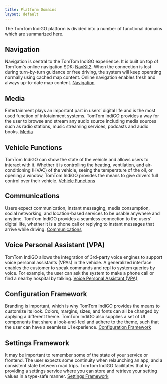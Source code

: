 ```yaml
---
title: Platform Domains
layout: default
---
```


The TomTom IndiGO platform is divided into a number of functional domains which are summarized here.

## Navigation

Navigation is central to the TomTom IndiGO experience. It is built on top of TomTom's online 
navigation SDK: [NavKit2](https://developer.tomtom.com/docs-and-tools). When the connection is lost 
during turn-by-turn guidance or free driving, the system will keep operating normally using cached 
map content. Online navigation enables fresh and always up-to-date map content.
[Navigation](/indigo/documentation/development/platform-domains/navigation)

## Media

Entertainment plays an important part in users’ digital life and is the most used function of
infotainment systems. TomTom IndiGO provides a way for the user to browse and stream any audio 
source including media sources such as radio stations, music streaming services, podcasts and audio 
books. [Media](/indigo/documentation/development/platform-domains/media)

## Vehicle Functions

TomTom IndiGO can show the state of the vehicle and allows users to interact with it. Whether it is
controlling the heating, ventilation, and air-conditioning (HVAC) of the vehicle, seeing the
temperature of the oil, or opening a window, TomTom IndiGO provides the means to give drivers full 
control over their vehicle.
[Vehicle Functions](/indigo/documentation/development/platform-domains/vehicle-functions)

## Communications

Users expect communication, instant messaging, media consumption, social networking, and
location-based services to be usable anywhere and anytime. TomTom IndiGO provides a seamless 
connection to the users’ digital life, whether it is a phone call or replying to instant messages 
that arrive while driving.
[Communications](/indigo/documentation/development/platform-domains/communications)
 
## Voice Personal Assistant (VPA)

TomTom IndiGO allows the integration of 3rd-party voice engines to support voice personal assistants
(VPAs) in the vehicle. A generalized interface enables the customer to speak commands and repl
to system queries by voice. For example, the user can ask the system to make a phone call or find
a nearby hospital by talking.
[Voice Personal Assistant (VPA)](/indigo/documentation/development/platform-domains/voice-personal-assistant-vpa)

## Configuration Framework

Branding is important, which is why TomTom IndiGO provides the means to customize its look. Colors,
margins, sizes, and fonts can all be changed by applying a different theme. TomTom IndiGO also 
supplies a set of UI components that share a look-and-feel and adhere to the theme, such that the 
user can have a seamless UI experience.
[Configuration Framework](/indigo/documentation/development/platform-domains/configuration-framework)

## Settings Framework

It may be important to remember some of the state of your service or frontend. The user expects some
continuity when relaunching an app, and a consistent state between road trips. TomTom IndiGO 
facilitates that by providing a settings service where you can store and retrieve your setting 
values in a type-safe manner.
[Settings Framework](/indigo/documentation/development/platform-domains/settings-framework)
